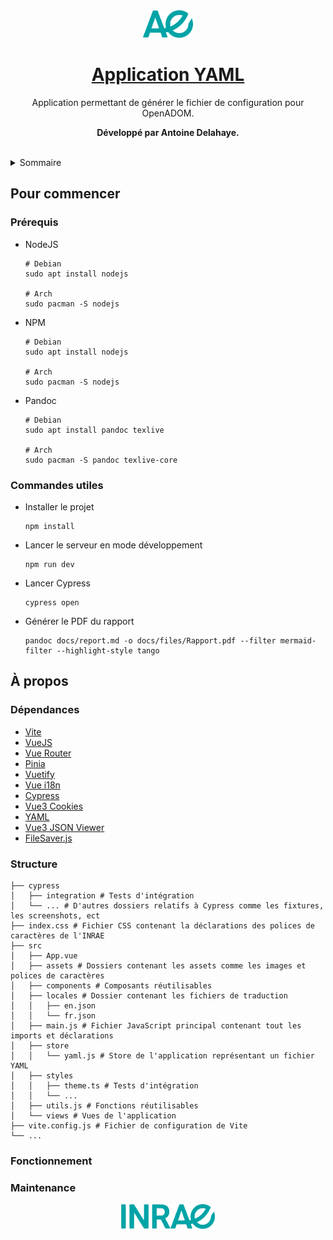 <div align="center">
  <img src="src/assets/favicon.png" alt="Favicon" width="80"/>
  <h1>
    <a href="https://forgemia.inra.fr/anaee-dev/implementations-si-ore/si_v2_tools/si-ore-v2-yaml-configuration">
      Application YAML
    </a>
  </h1>
  <p>
    Application permettant de générer le fichier de configuration pour OpenADOM.
  </p>
  <p>
    <strong>Développé par Antoine Delahaye.</strong>
  </p>
</div>

<br/>

<details>
  <summary>Sommaire</summary>
  <ol>
    <li>
      <a href="#pour-commencer">Pour commencer</a>
      <ul>
        <li><a href="#prérequis">Prérequis</a></li>
        <li><a href="#commandes-utiles">Commandes utiles</a></li>
      </ul>
    </li>
    <li>
      <a href="#à-propos">À propos</a>
      <ul>
        <li><a href="#dépendances">Dépendances</a></li>
        <li><a href="#structure">Structure</a></li>
        <li><a href="#fonctionnement">Fonctionnement</a></li>
        <li><a href="#maintenance">Maintenance</a></li>
      </ul>
    </li>
  </ol>
</details>

## Pour commencer

### Prérequis

- NodeJS
  ```shell
  # Debian
  sudo apt install nodejs
  
  # Arch
  sudo pacman -S nodejs
  ```

- NPM
  ```shell
  # Debian
  sudo apt install nodejs
  
  # Arch
  sudo pacman -S nodejs
  ```

- Pandoc
  ```shell
  # Debian
  sudo apt install pandoc texlive
  
  # Arch
  sudo pacman -S pandoc texlive-core
  ```

### Commandes utiles

- Installer le projet
  ```shell
  npm install
  ```

- Lancer le serveur en mode développement
  ```shell
  npm run dev
  ```

- Lancer Cypress
  ```shell
  cypress open
  ```

- Générer le PDF du rapport
  ```shell
  pandoc docs/report.md -o docs/files/Rapport.pdf --filter mermaid-filter --highlight-style tango
  ```

## À propos

### Dépendances

- [Vite](https://vitejs.dev/)
- [VueJS](https://vuejs.org/)
- [Vue Router](https://router.vuejs.org/)
- [Pinia](https://pinia.vuejs.org/)
- [Vuetify](https://next.vuetifyjs.com/)
- [Vue i18n](https://vue-i18n.intlify.dev/)
- [Cypress](https://www.cypress.io/)
- [Vue3 Cookies](https://github.com/KanHarI/vue3-cookies)
- [YAML](https://github.com/eemeli/yaml)
- [Vue3 JSON Viewer](https://github.com/qiuquanwu/vue3-json-viewer)
- [FileSaver.js](https://github.com/eligrey/FileSaver.js)

### Structure

```shell
├── cypress
│   ├── integration # Tests d'intégration
│   └── ... # D'autres dossiers relatifs à Cypress comme les fixtures, les screenshots, ect
├── index.css # Fichier CSS contenant la déclarations des polices de caractères de l'INRAE
├── src
│   ├── App.vue
│   ├── assets # Dossiers contenant les assets comme les images et polices de caractères
│   ├── components # Composants réutilisables
│   ├── locales # Dossier contenant les fichiers de traduction
│   │   ├── en.json
│   │   └── fr.json
│   ├── main.js # Fichier JavaScript principal contenant tout les imports et déclarations
│   ├── store
│   │   └── yaml.js # Store de l'application représentant un fichier YAML
│   ├── styles
│   │   ├── theme.ts # Tests d'intégration
│   │   └── ...
│   ├── utils.js # Fonctions réutilisables
│   └── views # Vues de l'application
├── vite.config.js # Fichier de configuration de Vite
└── ...
```

### Fonctionnement

### Maintenance

<div align="center">
  <img src="src/assets/logo_primary.svg" alt="Logo" width="150"/>
</div>